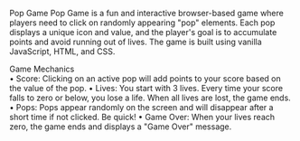 Pop Game
Pop Game is a fun and interactive browser-based game where players need to click on randomly appearing "pop" elements. Each pop displays a unique icon and value, and the player's goal is to accumulate points and avoid running out of lives. The game is built using vanilla JavaScript, HTML, and CSS.

Game Mechanics  
• Score: Clicking on an active pop will add points to your score based on the value of the pop.
• Lives: You start with 3 lives. Every time your score falls to zero or below, you lose a life. When all lives are lost, the game ends.
• Pops: Pops appear randomly on the screen and will disappear after a short time if not clicked. Be quick!
• Game Over: When your lives reach zero, the game ends and displays a "Game Over" message.
